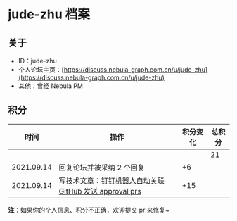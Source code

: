 # jude-zhu 档案

## 关于

- ID：jude-zhu
- 个人论坛主页：[https://discuss.nebula-graph.com.cn/u/jude-zhu](https://discuss.nebula-graph.com.cn/u/jude-zhu)
- 其他：曾经 Nebula PM

## 积分

| 时间 | 操作 | 积分变化 | 总积分  |
| --- | --- | --- | --- |
|  |  |  | 21 |
| 2021.09.14 | 回复论坛并被采纳 2 个回复 | +6 |  |
| 2021.09.14 | 写技术文章：[钉钉机器人自动关联 GitHub 发送 approval prs](https://discuss.nebula-graph.com.cn/t/topic/800)​ ​| +15 |  |


**注**：如果你的个人信息、积分不正确，欢迎提交 pr 来修复~
